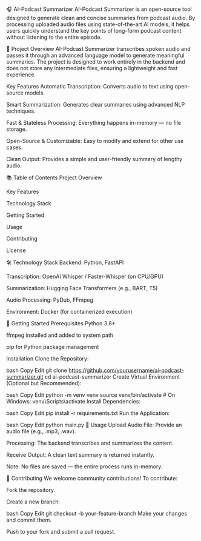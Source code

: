 🎧 AI-Podcast Summarizer
AI-Podcast Summarizer is an open-source tool designed to generate clean and concise summaries from podcast audio. By processing uploaded audio files using state-of-the-art AI models, it helps users quickly understand the key points of long-form podcast content without listening to the entire episode.

🚀 Project Overview
AI-Podcast Summarizer transcribes spoken audio and passes it through an advanced language model to generate meaningful summaries. The project is designed to work entirely in the backend and does not store any intermediate files, ensuring a lightweight and fast experience.

Key Features
Automatic Transcription: Converts audio to text using open-source models.

Smart Summarization: Generates clear summaries using advanced NLP techniques.

Fast & Stateless Processing: Everything happens in-memory — no file storage.

Open-Source & Customizable: Easy to modify and extend for other use cases.

Clean Output: Provides a simple and user-friendly summary of lengthy audio.

📚 Table of Contents
Project Overview

Key Features

Technology Stack

Getting Started

Usage

Contributing

License

🛠️ Technology Stack
Backend: Python, FastAPI

Transcription: OpenAI Whisper / Faster-Whisper (on CPU/GPU)

Summarization: Hugging Face Transformers (e.g., BART, T5)

Audio Processing: PyDub, FFmpeg

Environment: Docker (for containerized execution)

📝 Getting Started
Prerequisites
Python 3.8+

ffmpeg installed and added to system path

pip for Python package management

Installation
Clone the Repository:

bash
Copy
Edit
git clone https://github.com/yourusername/ai-podcast-summarizer.git
cd ai-podcast-summarizer
Create Virtual Environment (Optional but Recommended):

bash
Copy
Edit
python -m venv venv
source venv/bin/activate  # On Windows: venv\Scripts\activate
Install Dependencies:

bash
Copy
Edit
pip install -r requirements.txt
Run the Application:

bash
Copy
Edit
python main.py
🎉 Usage
Upload Audio File: Provide an audio file (e.g., .mp3, .wav).

Processing: The backend transcribes and summarizes the content.

Receive Output: A clean text summary is returned instantly.

Note: No files are saved — the entire process runs in-memory.

🤝 Contributing
We welcome community contributions!
To contribute:

Fork the repository.

Create a new branch:

bash
Copy
Edit
git checkout -b your-feature-branch
Make your changes and commit them.

Push to your fork and submit a pull request.

